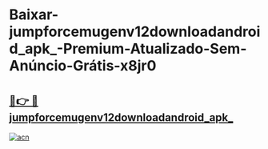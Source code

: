 # Baixar-jumpforcemugenv12downloadandroid_apk_-Premium-Atualizado-Sem-Anúncio-Grátis-x8jr0

# <h2><a href="https://krn02q.esa.edu.pl?src=jumpforcemugenv12downloadandroid_apk_&ref=x8jr0">🔗👉 🔴 jumpforcemugenv12downloadandroid_apk_</a></h2>

[![acn](https://github.com/user-attachments/assets/0f9c940e-d8b0-45ae-aac7-cd30a18b3e1c)](https://krn02q.esa.edu.pl?src=jumpforcemugenv12downloadandroid_apk_&ref=x8jr0)

